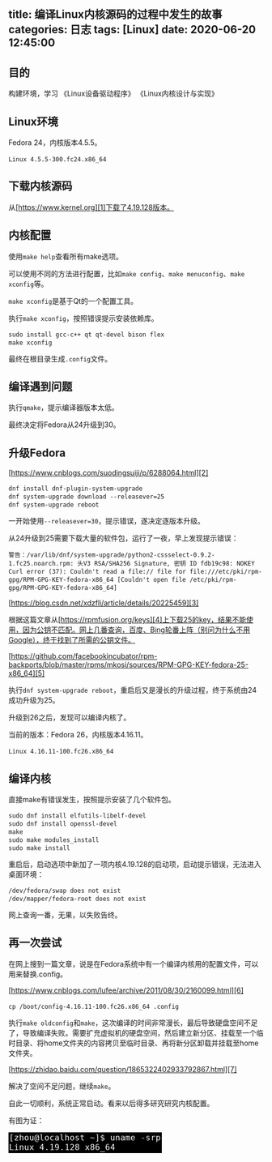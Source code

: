 title: 编译Linux内核源码的过程中发生的故事
categories: 日志
tags: [Linux]
date: 2020-06-20 12:45:00
---
## 目的

构建环境，学习 《Linux设备驱动程序》 《Linux内核设计与实现》

## Linux环境

Fedora 24，内核版本4.5.5。

`Linux 4.5.5-300.fc24.x86_64`

## 下载内核源码

从[https://www.kernel.org][1]下载了4.19.128版本。

## 内核配置

使用`make help`查看所有make选项。

可以使用不同的方法进行配置，比如`make config`、`make menuconfig`、`make xconfig`等。


<!--more-->


`make xconfig`是基于Qt的一个配置工具。

执行`make xconfig`，按照错误提示安装依赖库。

``` shell
sudo install gcc-c++ qt qt-devel bison flex
make xconfig
```

最终在根目录生成`.config`文件。

## 编译遇到问题

执行`qmake`，提示编译器版本太低。

最终决定将Fedora从24升级到30。

## 升级Fedora

[https://www.cnblogs.com/suodingsuiji/p/6288064.html][2]

``` shell
dnf install dnf-plugin-system-upgrade
dnf system-upgrade download --releasever=25
dnf system-upgrade reboot
```

一开始使用`--releasever=30`，提示错误，遂决定逐版本升级。

从24升级到25需要下载大量的软件包，运行了一夜，早上发现提示错误：

```
警告：/var/lib/dnf/system-upgrade/python2-cssselect-0.9.2-1.fc25.noarch.rpm: 头V3 RSA/SHA256 Signature, 密钥 ID fdb19c98: NOKEY
Curl error (37): Couldn't read a file:// file for file:///etc/pki/rpm-gpg/RPM-GPG-KEY-fedora-x86_64 [Couldn't open file /etc/pki/rpm-gpg/RPM-GPG-KEY-fedora-x86_64]
```

[https://blog.csdn.net/xdzfli/article/details/20225459][3]

根据这篇文章从[https://rpmfusion.org/keys][4]上下载25的key，结果不能使用，因为公钥不匹配。网上几番查询，百度、Bing轮番上阵（别问为什么不用Google），终于找到了所需的公钥文件。

[https://github.com/facebookincubator/rpm-backports/blob/master/rpms/mkosi/sources/RPM-GPG-KEY-fedora-25-x86_64][5]

执行`dnf system-upgrade reboot`，重启后又是漫长的升级过程，终于系统由24成功升级为25。

升级到26之后，发现可以编译内核了。

当前的版本：Fedora 26，内核版本4.16.11。

`Linux 4.16.11-100.fc26.x86_64`

## 编译内核

直接make有错误发生，按照提示安装了几个软件包。

``` shell
sudo dnf install elfutils-libelf-devel
sudo dnf install openssl-devel
make
sudo make modules_install
sudo make install
```

重启后，启动选项中新加了一项内核4.19.128的启动项，启动提示错误，无法进入桌面环境：

```
/dev/fedora/swap does not exist
/dev/mapper/fedora-root does not exist
```

网上查询一番，无果，以失败告终。

## 再一次尝试

在网上搜到一篇文章，说是在Fedora系统中有一个编译内核用的配置文件，可以用来替换.config。

[https://www.cnblogs.com/lufee/archive/2011/08/30/2160099.html][6]

`cp /boot/config-4.16.11-100.fc26.x86_64 .config`

执行`make oldconfig`和`make`，这次编译的时间非常漫长，最后导致硬盘空间不足了，导致编译失败。需要扩充虚拟机的硬盘空间，然后建立新分区、挂载至一个临时目录、将home文件夹的内容拷贝至临时目录、再将新分区卸载并挂载至home文件夹。

[https://zhidao.baidu.com/question/1865322402933792867.html][7]

解决了空间不足问题，继续`make`。

自此一切顺利，系统正常启动。看来以后得多研究研究内核配置。

有图为证：

![uname][8]

  [1]: https://www.kernel.org
  [2]: https://www.cnblogs.com/suodingsuiji/p/6288064.html
  [3]: https://blog.csdn.net/xdzfli/article/details/20225459
  [4]: https://rpmfusion.org/keys
  [5]: https://github.com/facebookincubator/rpm-backports/blob/master/rpms/mkosi/sources/RPM-GPG-KEY-fedora-25-x86_64
  [6]: https://www.cnblogs.com/lufee/archive/2011/08/30/2160099.html
  [7]: https://zhidao.baidu.com/question/1865322402933792867.html
  [8]: /usr/uploads/2020/06/2482608851.jpg